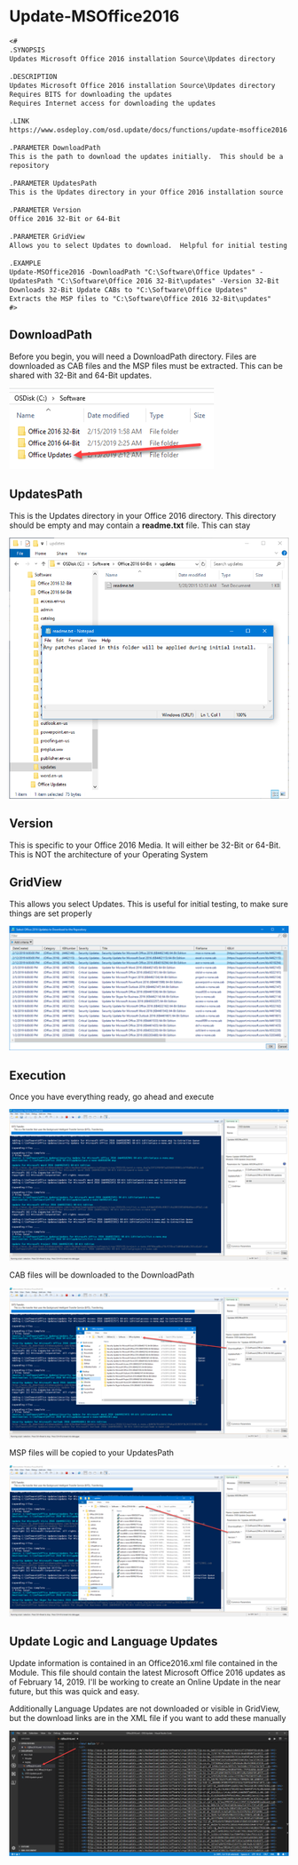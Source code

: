 # Update-MSOffice2016

```text
<#
.SYNOPSIS
Updates Microsoft Office 2016 installation Source\Updates directory

.DESCRIPTION
Updates Microsoft Office 2016 installation Source\Updates directory
Requires BITS for downloading the updates
Requires Internet access for downloading the updates

.LINK
https://www.osdeploy.com/osd.update/docs/functions/update-msoffice2016

.PARAMETER DownloadPath
This is the path to download the updates initially.  This should be a repository

.PARAMETER UpdatesPath
This is the Updates directory in your Office 2016 installation source

.PARAMETER Version
Office 2016 32-Bit or 64-Bit

.PARAMETER GridView
Allows you to select Updates to download.  Helpful for initial testing

.EXAMPLE
Update-MSOffice2016 -DownloadPath "C:\Software\Office Updates" -UpdatesPath "C:\Software\Office 2016 32-Bit\updates" -Version 32-Bit
Downloads 32-Bit Update CABs to "C:\Software\Office Updates"
Extracts the MSP files to "C:\Software\Office 2016 32-Bit\updates"
#>
```

## DownloadPath

Before you begin, you will need a DownloadPath directory.  Files are downloaded as CAB files and the MSP files must be extracted.  This can be shared with 32-Bit and 64-Bit updates.

![](../../../.gitbook/assets/2019-02-15_2-27-35.png)

## UpdatesPath

This is the Updates directory in your Office 2016 directory.  This directory should be empty and may contain a **readme.txt** file.  This can stay

![](../../../.gitbook/assets/2019-02-15_2-34-26.png)

## Version

This is specific to your Office 2016 Media.  It will either be 32-Bit or 64-Bit.  This is NOT the architecture of your Operating System

## GridView

This allows you select Updates.  This is useful for initial testing, to make sure things are set properly

![](../../../.gitbook/assets/2019-02-15_2-36-39.png)

## Execution

Once you have everything ready, go ahead and execute

![](../../../.gitbook/assets/2019-02-15_2-39-01.png)

CAB files will be downloaded to the DownloadPath

![](../../../.gitbook/assets/2019-02-15_2-39-57.png)

MSP files will be copied to your UpdatesPath

![](../../../.gitbook/assets/2019-02-15_2-40-24.png)

## Update Logic and Language Updates

Update information is contained in an Office2016.xml file contained in the Module.  This file should contain the latest Microsoft Office 2016 updates as of February 14, 2019.  I'll be working to create an Online Update in the near future, but this was quick and easy.

Additionally Language Updates are not downloaded or visible in GridView, but the download links are in the XML file if you want to add these manually

![](../../../.gitbook/assets/2019-02-15_2-45-38.png)



